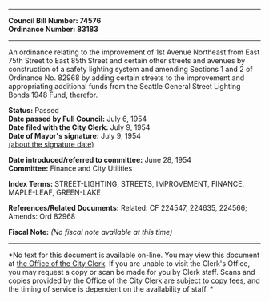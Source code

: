 * * * * *  
  
**Council Bill Number: [](#h0)[](#h2)74576**   
**Ordinance Number: 83183**  
  
* * * * *  
  
An ordinance relating to the improvement of 1st Avenue Northeast from East 75th Street to East 85th Street and certain other streets and avenues by construction of a safety lighting system and amending Sections 1 and 2 of Ordinance No. 82968 by adding certain streets to the improvement and appropriating additional funds from the Seattle General Street Lighting Bonds 1948 Fund, therefor.  
  
**Status:** Passed   
**Date passed by Full Council:** July 6, 1954   
**Date filed with the City Clerk:** July 9, 1954   
**Date of Mayor's signature:** July 9, 1954   
[(about the signature date)](/~public/approvaldate.htm)   
  
  
**Date introduced/referred to committee:** June 28, 1954   
**Committee:** Finance and City Utilities   
  
**Index Terms:** STREET-LIGHTING, STREETS, IMPROVEMENT, FINANCE, MAPLE-LEAF, GREEN-LAKE  
  
**References/Related Documents:** Related: CF 224547, 224635, 224566; Amends: Ord 82968  
  
**Fiscal Note:** *(No fiscal note available at this time)*  
  
* * * * *  
  
*No text for this document is available on-line. You may view this document at [the Office of the City Clerk](http://www.seattle.gov/leg/clerk/contactUs.htm). If you are unable to visit the Clerk's Office, you may request a copy or scan be made for you by Clerk staff. Scans and copies provided by the Office of the City Clerk are subject to [copy fees](http://clerk.seattle.gov/~public/clerkfees.htm), and the timing of service is dependent on the availability of staff. *  
  
  
